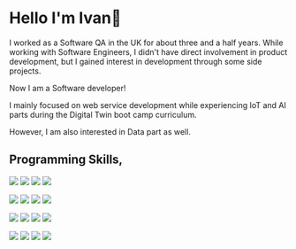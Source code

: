 # Hello I'm Ivan👋

I worked as a Software QA in the UK for about three and a half years. While working with Software Engineers, I didn't have direct involvement in product development, but I gained interest in development through some side projects.

Now I am a Software developer!

I mainly focused on web service development while experiencing IoT and AI parts during the Digital Twin boot camp curriculum.

However, I am also interested in Data part as well.


## Programming Skills,
<img src="https://img.shields.io/badge/JavaScript-3B3B3B?style=round&logo=javascript&logoColor=F7DF1E"/> <img src="https://img.shields.io/badge/Python-3B3B3B?style=round&logo=python&logoColor=3776AB"/> <img src="https://img.shields.io/badge/TypeScript-3B3B3B?style=round&logo=typescript&logoColor=3178C6"/> <img src="https://img.shields.io/badge/C-3B3B3B?style=round&logo=c&logoColor=A8B9CC"/> 

<img src="https://img.shields.io/badge/Node.js-3B3B3B?style=round&logo=nodedotjs&logoColor=339933"/> <img src="https://img.shields.io/badge/Vue.js-3B3B3B?style=round&logo=vuedotjs&logoColor=4FC08D"/> <img src="https://img.shields.io/badge/Expree.js-3B3B3B?style=round&logo=express&logoColor=000000"/> <img src="https://img.shields.io/badge/Three.js-3B3B3B?style=round&logo=threedotjs&logoColor=000000"/>

<img src="https://img.shields.io/badge/MySQL-3B3B3B?style=round&logo=mysql&logoColor=4479A1"/> <img src="https://img.shields.io/badge/PostgreSQL-3B3B3B?style=round&logo=postgresql&logoColor=4169E1"/> <img src="https://img.shields.io/badge/MongoDB-3B3B3B?style=round&logo=mongodb&logoColor=47A248"/> <img src="https://img.shields.io/badge/Sequelize-3B3B3B?style=round&logo=sequelize&logoColor=52B0E7"/> 

<img src="https://img.shields.io/badge/Git-3B3B3B?style=round&logo=git&logoColor=F05032"/> <img src="https://img.shields.io/badge/GitHub-3B3B3B?style=round&logo=github&logoColor=181717"/> <img src="https://img.shields.io/badge/Docker-3B3B3B?style=round&logo=docker&logoColor=2496ED"/> <img src="https://img.shields.io/badge/Notion-3B3B3B?style=round&logo=notion&logoColor=000000"/> 

<!--
**IvaninITworld/IvaninITworld** is a ✨ _special_ ✨ repository because its `README.md` (this file) appears on your GitHub profile.

Here are some ideas to get you started:

- 🔭 I’m currently working on ...
- 🌱 I’m currently learning ...
- 👯 I’m looking to collaborate on ...
- 🤔 I’m looking for help with ...
- 💬 Ask me about ...
- 📫 How to reach me: ...
- 😄 Pronouns: ...
- ⚡ Fun fact: ...
-->

